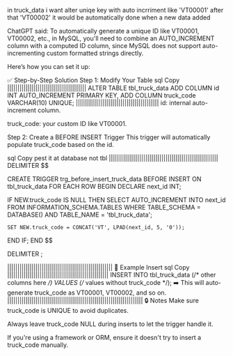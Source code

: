 in truck_data i want alter uniqe key with auto incrriment like 'VT00001' after that 'VT00002' it would be automatically done when a new data added


ChatGPT said:
To automatically generate a unique ID like VT00001, VT00002, etc., in MySQL, you'll need to combine an AUTO_INCREMENT column with a computed ID column, since MySQL does not support auto-incrementing custom formatted strings directly.

Here’s how you can set it up:

✅ Step-by-Step Solution
Step 1: Modify Your Table
sql
Copy
|||||||||||||||||||||||||||||||||||||||
ALTER TABLE tbl_truck_data
ADD COLUMN id INT AUTO_INCREMENT PRIMARY KEY,
ADD COLUMN truck_code VARCHAR(10) UNIQUE;
|||||||||||||||||||||||||||||||||||||||||
id: internal auto-increment column.

truck_code: your custom ID like VT00001.

Step 2: Create a BEFORE INSERT Trigger
This trigger will automatically populate truck_code based on the id.

sql
Copy
pest it at database not tbl
||||||||||||||||||||||||||||||||||||||||||||||||||||||
DELIMITER $$

CREATE TRIGGER trg_before_insert_truck_data
BEFORE INSERT ON tbl_truck_data
FOR EACH ROW
BEGIN
  DECLARE next_id INT;

  IF NEW.truck_code IS NULL THEN
    SELECT AUTO_INCREMENT
    INTO next_id
    FROM INFORMATION_SCHEMA.TABLES
    WHERE TABLE_SCHEMA = DATABASE()
    AND TABLE_NAME = 'tbl_truck_data';

    SET NEW.truck_code = CONCAT('VT', LPAD(next_id, 5, '0'));
  END IF;
END $$

DELIMITER ;

||||||||||||||||||||||||||||||||||||||||||||||||||||
🧪 Example Insert
sql
Copy
||||||||||||||||||||||||||||||||||||||||||||||||||
INSERT INTO tbl_truck_data (/* other columns here */)
VALUES (/* values without truck_code */);
➡️ This will auto-generate truck_code as VT00001, VT00002, and so on.
|||||||||||||||||||||||||||||||||||||||||||||||||||||||||||||||||||
🔒 Notes
Make sure truck_code is UNIQUE to avoid duplicates.

Always leave truck_code NULL during inserts to let the trigger handle it.

If you're using a framework or ORM, ensure it doesn't try to insert a truck_code manually.
